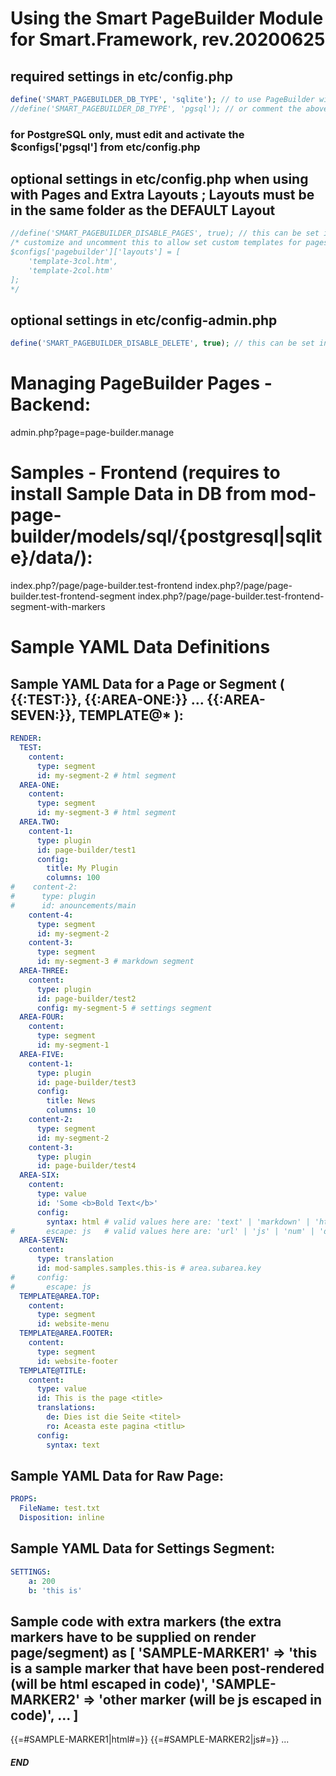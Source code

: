 
# Using the Smart PageBuilder Module for Smart.Framework, rev.20200625

## required settings in etc/config.php
```php
define('SMART_PAGEBUILDER_DB_TYPE', 'sqlite'); // to use PageBuilder with SQLite DB
//define('SMART_PAGEBUILDER_DB_TYPE', 'pgsql'); // or comment the above and uncomment this to use PageBuilder with PostgreSQL DB
```
### for PostgreSQL only, must edit and activate the $configs['pgsql'] from etc/config.php

## optional settings in etc/config.php when using with Pages and Extra Layouts ; Layouts must be in the same folder as the DEFAULT Layout
```php
//define('SMART_PAGEBUILDER_DISABLE_PAGES', true); // this can be set in etc/config.php to disable the use of pages and allow only segments
/* customize and uncomment this to allow set custom templates for pages
$configs['pagebuilder']['layouts'] = [
	'template-3col.htm',
	'template-2col.htm'
];
*/
```

## optional settings in etc/config-admin.php
```php
define('SMART_PAGEBUILDER_DISABLE_DELETE', true); // this can be set in etc/config-admin.php to disable page deletions in PageBuilder Manager (optional)
```

# Managing PageBuilder Pages - Backend:
admin.php?page=page-builder.manage

# Samples - Frontend (requires to install Sample Data in DB from mod-page-builder/models/sql/{postgresql|sqlite}/data/):
index.php?/page/page-builder.test-frontend
index.php?/page/page-builder.test-frontend-segment
index.php?/page/page-builder.test-frontend-segment-with-markers

# Sample YAML Data Definitions

## Sample YAML Data for a Page or Segment ( {{:TEST:}}, {{:AREA-ONE:}} ... {{:AREA-SEVEN:}}, TEMPLATE@* ):
```yaml
RENDER:
  TEST:
    content:
      type: segment
      id: my-segment-2 # html segment
  AREA-ONE:
    content:
      type: segment
      id: my-segment-3 # html segment
  AREA.TWO:
    content-1:
      type: plugin
      id: page-builder/test1
      config:
        title: My Plugin
        columns: 100
#    content-2:
#      type: plugin
#      id: anouncements/main
    content-4:
      type: segment
      id: my-segment-2
    content-3:
      type: segment
      id: my-segment-3 # markdown segment
  AREA-THREE:
    content:
      type: plugin
      id: page-builder/test2
      config: my-segment-5 # settings segment
  AREA-FOUR:
    content:
      type: segment
      id: my-segment-1
  AREA-FIVE:
    content-1:
      type: plugin
      id: page-builder/test3
      config:
        title: News
        columns: 10
    content-2:
      type: segment
      id: my-segment-2
    content-3:
      type: plugin
      id: page-builder/test4
  AREA-SIX:
    content:
      type: value
      id: 'Some <b>Bold Text</b>'
      config:
        syntax: html # valid values here are: 'text' | 'markdown' | 'html' | 'jsval' | 'urlpart' | 'raw' ; 'html' will be trimmed + safe filtered ; 'text' (will be trimmed + escaped as html ; 'markdown' will be trimmed + rendered as html ; jsval will not be trimmed, will be escaped as JS ; 'urlpart' will not be trimmed, will be escaped as RawUrl ; 'raw' will be preserved but requires to be escaped somehow ...
#       escape: js   # valid values here are: 'url' | 'js' | 'num' | 'dec1' | 'dec2' | 'dec3' | 'dec4' | 'int' | 'bool'
  AREA-SEVEN:
    content:
      type: translation
      id: mod-samples.samples.this-is # area.subarea.key
#     config:
#       escape: js
  TEMPLATE@AREA.TOP:
    content:
      type: segment
      id: website-menu
  TEMPLATE@AREA.FOOTER:
    content:
      type: segment
      id: website-footer
  TEMPLATE@TITLE:
    content:
      type: value
      id: This is the page <title>
      translations:
        de: Dies ist die Seite <titel>
        ro: Aceasta este pagina <titlu>
      config:
        syntax: text
```

## Sample YAML Data for Raw Page:
```yaml
PROPS:
  FileName: test.txt
  Disposition: inline
```

## Sample YAML Data for Settings Segment:
```yaml
SETTINGS:
    a: 200
    b: 'this is'
```

## Sample code with extra markers (the extra markers have to be supplied on render page/segment) as [ 'SAMPLE-MARKER1' => 'this is a sample marker that have been post-rendered (will be html escaped in code)', 'SAMPLE-MARKER2' => 'other marker (will be js escaped in code)', ... ]

{{=#SAMPLE-MARKER1|html#=}}
{{=#SAMPLE-MARKER2|js#=}}
...

##### END

